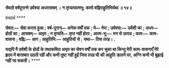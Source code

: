 **सेवतो वर्षपूगान्मे उर्वश्या अधरासवम् ।** **न तृप्यत्यात्मभू: कामो वह्निराहुतिभिर्यथा ॥ १४॥** 

शब्दार्थ **** 

**सेवत:—** **सेवा करता हुआ** **; वर्ष-पूगान्—** **अनेक वर्षों तक** **; मे—** **मेरा** **; उर्वश्या:—** **उर्वशी का** **; अधर—** **होठों का** **; आसवम्—** **अमृत** **; न तृप्यति—** **तृप्त नहीं होता** **; आत्म-भू:—** **मन से उत्पन्न** **; काम:—** **काम-वासना** **; वह्नि:—** **आग** **; आहुतिभि:—** **आहुतियों** **से** **; यथा—** **तिस तरह।** **.** 

**यद्यपि मै उर्वशी के होठों के तथाकथित अमृत का सेवन वर्षों तक कर चुका था किन्तु मेरी** **काम-वासनाएँ मेरे हृदय में बारश्बार उठती रहीं और कभी तुष्ट नहीं हुईं जिस तरह घी की आहुति** **डालने पर, अग्नि कभी भी बुझाई नहीं जा सकती।** **** 